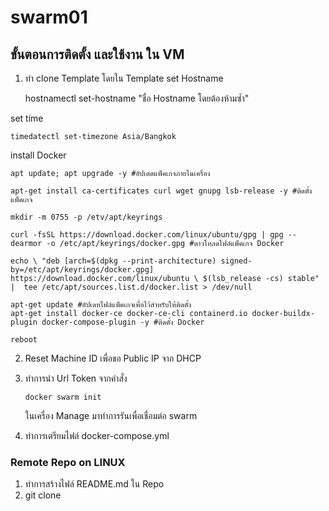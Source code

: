 # swarm01
## ขั้นตอนการติดตั้ง และใช้งาน ใน VM
 1. ทำ clone Template 
   โดยใน Template
   set Hostname
    
    hostnamectl set-hostname "ชื่อ Hostname โดยต้องห้ามซ้ำ"

   set time

    timedatectl set-timezone Asia/Bangkok

   install Docker

    apt update; apt upgrade -y #อัปเดตแพ็คเกจภายในเครื่อง

    apt-get install ca-certificates curl wget gnupg lsb-release -y #ติดตั้งแพ็คเกจ

    mkdir -m 0755 -p /etv/apt/keyrings

    curl -fsSL https://download.docker.com/linux/ubuntu/gpg | gpg --dearmor -o /etc/apt/keyrings/docker.gpg #ดาวโหลดไฟล์แพ็คเกจ Docker

    echo \ "deb [arch=$(dpkg --print-architecture) signed-by=/etc/apt/keyrings/docker.gpg] https://download.docker.com/linux/ubuntu \ $(lsb_release -cs) stable" |  tee /etc/apt/sources.list.d/docker.list > /dev/null

    apt-get update #อัปเดทไฟล์แพ็คเกจเพื่อไว้สำหรับให้ติดตั้ง
    apt-get install docker-ce docker-ce-cli containerd.io docker-buildx-plugin docker-compose-plugin -y #ติดตั้ง Docker

    reboot
      
 2. Reset Machine ID เพื่อขอ Public IP จาก DHCP
 3. ทำการนำ Url Token จากคำสั่ง 
 
        docker swarm init 
        
    ในเครื่อง Manage มาทำการรันเพื่อเชื่อมต่อ swarm

 4. ทำการเตรียมไฟล์ docker-compose.yml

### Remote Repo on LINUX
 1. ทำการสร้างไฟล์ README.md ใน Repo 
 2. git clone <URL GIT Repo>